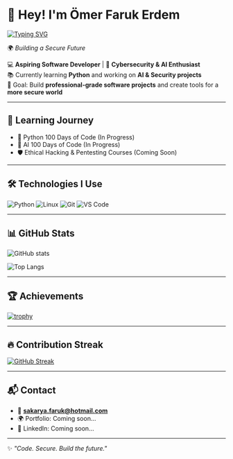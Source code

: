 # 👋 Hey! I'm Ömer Faruk Erdem  
[![Typing SVG](https://readme-typing-svg.herokuapp.com?size=24&color=00FF00&lines=Aspiring+Software+Developer;Cybersecurity+%26+AI+Enthusiast;Building+a+Secure+Future)](https://git.io/typing-svg)


🌍 *Building a Secure Future*  

💻 **Aspiring Software Developer** | 🔐 **Cybersecurity & AI Enthusiast**  
📚 Currently learning **Python** and working on **AI & Security projects**  
🎯 Goal: Build **professional-grade software projects** and create tools for a **more secure world**  

---

## 🚀 Learning Journey
- 🐍 Python 100 Days of Code (In Progress)  
- 🤖 AI 100 Days of Code (In Progress)  
- 🛡️ Ethical Hacking & Pentesting Courses (Coming Soon)  

---

## 🛠️ Technologies I Use
![Python](https://img.shields.io/badge/Python-3776AB?style=flat&logo=python&logoColor=white)
![Linux](https://img.shields.io/badge/Linux-FCC624?style=flat&logo=linux&logoColor=black)
![Git](https://img.shields.io/badge/Git-F05032?style=flat&logo=git&logoColor=white)
![VS Code](https://img.shields.io/badge/VSCode-007ACC?style=flat&logo=visual-studio-code&logoColor=white)

---

## 📊 GitHub Stats
![GitHub stats](https://github-readme-stats.vercel.app/api?username=1FARUKERDEM&show_icons=true&theme=radical)  

![Top Langs](https://github-readme-stats.vercel.app/api/top-langs/?username=1FARUKERDEM&layout=compact&theme=radical)  

---

## 🏆 Achievements
[![trophy](https://github-profile-trophy.vercel.app/?username=1FARUKERDEM&theme=onedark)](https://github.com/ryo-ma/github-profile-trophy)

---

## 🔥 Contribution Streak
[![GitHub Streak](https://streak-stats.demolab.com?user=1FARUKERDEM&theme=radical)](https://git.io/streak-stats)

---

## 📬 Contact
- 📧 **sakarya.faruk@hotmail.com**  
- 🌍 Portfolio: Coming soon...  
- 💼 LinkedIn: Coming soon...  

---
✨ *"Code. Secure. Build the future."*  
